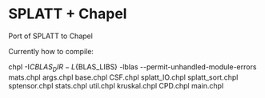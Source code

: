 # SPLATT + Chapel

Port of SPLATT to Chapel

Currently how to compile:

chpl -I${CBLAS_DIR} -L${BLAS_LIBS} -lblas --permit-unhandled-module-errors mats.chpl args.chpl base.chpl CSF.chpl splatt_IO.chpl splatt_sort.chpl sptensor.chpl stats.chpl util.chpl kruskal.chpl CPD.chpl main.chpl
